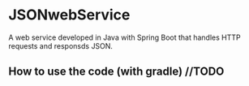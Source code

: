 # JSONwebService

A web service developed in Java with Spring Boot that handles HTTP requests and responsds JSON.


## How to use the code (with gradle) //TODO